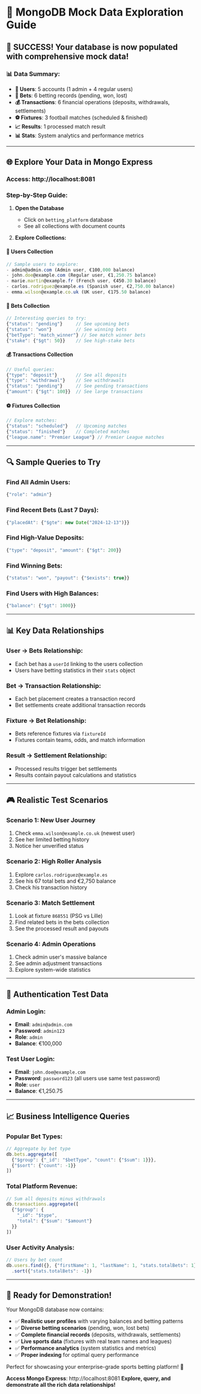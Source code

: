 # 🎯 MongoDB Mock Data Exploration Guide

## 🎉 **SUCCESS! Your database is now populated with comprehensive mock data!**

### 📊 **Data Summary:**
- **👥 Users**: 5 accounts (1 admin + 4 regular users)
- **🎰 Bets**: 6 betting records (pending, won, lost)
- **💰 Transactions**: 6 financial operations (deposits, withdrawals, settlements)
- **⚽ Fixtures**: 3 football matches (scheduled & finished)
- **📈 Results**: 1 processed match result
- **📊 Stats**: System analytics and performance metrics

---

## 🌐 **Explore Your Data in Mongo Express**

### **Access**: http://localhost:8081

### **Step-by-Step Guide:**

1. **Open the Database**
   - Click on `betting_platform` database
   - See all collections with document counts

2. **Explore Collections:**

#### 👥 **Users Collection**
```javascript
// Sample users to explore:
- admin@admin.com (Admin user, €100,000 balance)
- john.doe@example.com (Regular user, €1,250.75 balance)
- marie.martin@example.fr (French user, €450.30 balance)
- carlos.rodriguez@example.es (Spanish user, €2,750.00 balance)
- emma.wilson@example.co.uk (UK user, €175.50 balance)
```

#### 🎰 **Bets Collection**
```javascript
// Interesting queries to try:
{"status": "pending"}     // See upcoming bets
{"status": "won"}         // See winning bets
{"betType": "match_winner"} // See match winner bets
{"stake": {"$gt": 50}}    // See high-stake bets
```

#### 💰 **Transactions Collection**
```javascript
// Useful queries:
{"type": "deposit"}       // See all deposits
{"type": "withdrawal"}    // See withdrawals
{"status": "pending"}     // See pending transactions
{"amount": {"$gt": 100}}  // See large transactions
```

#### ⚽ **Fixtures Collection**
```javascript
// Explore matches:
{"status": "scheduled"}   // Upcoming matches
{"status": "finished"}    // Completed matches
{"league.name": "Premier League"} // Premier League matches
```

---

## 🔍 **Sample Queries to Try**

### **Find All Admin Users:**
```javascript
{"role": "admin"}
```

### **Find Recent Bets (Last 7 Days):**
```javascript
{"placedAt": {"$gte": new Date("2024-12-13")}}
```

### **Find High-Value Deposits:**
```javascript
{"type": "deposit", "amount": {"$gt": 200}}
```

### **Find Winning Bets:**
```javascript
{"status": "won", "payout": {"$exists": true}}
```

### **Find Users with High Balances:**
```javascript
{"balance": {"$gt": 1000}}
```

---

## 📊 **Key Data Relationships**

### **User → Bets Relationship:**
- Each bet has a `userId` linking to the users collection
- Users have betting statistics in their `stats` object

### **Bet → Transaction Relationship:**
- Each bet placement creates a transaction record
- Bet settlements create additional transaction records

### **Fixture → Bet Relationship:**
- Bets reference fixtures via `fixtureId`
- Fixtures contain teams, odds, and match information

### **Result → Settlement Relationship:**
- Processed results trigger bet settlements
- Results contain payout calculations and statistics

---

## 🎮 **Realistic Test Scenarios**

### **Scenario 1: New User Journey**
1. Check `emma.wilson@example.co.uk` (newest user)
2. See her limited betting history
3. Notice her unverified status

### **Scenario 2: High Roller Analysis**
1. Explore `carlos.rodriguez@example.es`
2. See his 67 total bets and €2,750 balance
3. Check his transaction history

### **Scenario 3: Match Settlement**
1. Look at fixture `868551` (PSG vs Lille)
2. Find related bets in the bets collection
3. See the processed result and payouts

### **Scenario 4: Admin Operations**
1. Check admin user's massive balance
2. See admin adjustment transactions
3. Explore system-wide statistics

---

## 🔐 **Authentication Test Data**

### **Admin Login:**
- **Email**: `admin@admin.com`
- **Password**: `admin123`
- **Role**: `admin`
- **Balance**: €100,000

### **Test User Login:**
- **Email**: `john.doe@example.com`
- **Password**: `password123` (all users use same test password)
- **Role**: `user`
- **Balance**: €1,250.75

---

## 📈 **Business Intelligence Queries**

### **Popular Bet Types:**
```javascript
// Aggregate by bet type
db.bets.aggregate([
  {"$group": {"_id": "$betType", "count": {"$sum": 1}}},
  {"$sort": {"count": -1}}
])
```

### **Total Platform Revenue:**
```javascript
// Sum all deposits minus withdrawals
db.transactions.aggregate([
  {"$group": {
    "_id": "$type",
    "total": {"$sum": "$amount"}
  }}
])
```

### **User Activity Analysis:**
```javascript
// Users by bet count
db.users.find({}, {"firstName": 1, "lastName": 1, "stats.totalBets": 1})
  .sort({"stats.totalBets": -1})
```

---

## 🎉 **Ready for Demonstration!**

Your MongoDB database now contains:
- ✅ **Realistic user profiles** with varying balances and betting patterns
- ✅ **Diverse betting scenarios** (pending, won, lost bets)
- ✅ **Complete financial records** (deposits, withdrawals, settlements)
- ✅ **Live sports data** (fixtures with real team names and leagues)
- ✅ **Performance analytics** (system statistics and metrics)
- ✅ **Proper indexing** for optimal query performance

Perfect for showcasing your enterprise-grade sports betting platform! 🚀

**Access Mongo Express**: http://localhost:8081
**Explore, query, and demonstrate all the rich data relationships!**
